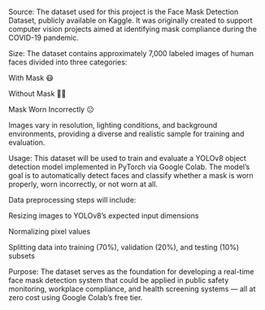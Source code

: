 Source:
The dataset used for this project is the Face Mask Detection Dataset, publicly available on Kaggle. It was originally created to 
support computer vision projects aimed at identifying mask compliance during the COVID-19 pandemic.

Size:
The dataset contains approximately 7,000 labeled images of human faces divided into three categories:

With Mask 😷

Without Mask 🙅‍♂️

Mask Worn Incorrectly 😐

Images vary in resolution, lighting conditions, and background environments, providing a diverse and realistic sample for training 
and evaluation.

Usage:
This dataset will be used to train and evaluate a YOLOv8 object detection model implemented in PyTorch via Google Colab.
The model’s goal is to automatically detect faces and classify whether a mask is worn properly, worn incorrectly, or not worn at all.

Data preprocessing steps will include:

Resizing images to YOLOv8’s expected input dimensions

Normalizing pixel values

Splitting data into training (70%), validation (20%), and testing (10%) subsets

Purpose:
The dataset serves as the foundation for developing a real-time face mask detection system that could be applied in public safety monitoring, workplace compliance, and health screening systems — all at zero cost using Google Colab’s free tier.
